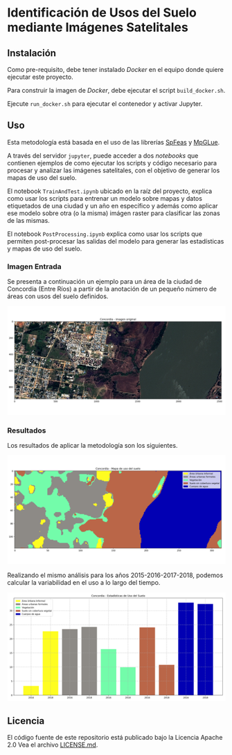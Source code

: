 # Identificación de Usos del Suelo mediante Imágenes Satelitales

## Instalación

Como pre-requisito, debe tener instalado _Docker_ en el equipo donde quiere
ejecutar este proyecto. 

Para construir la imagen de _Docker_, debe ejecutar el script `build_docker.sh`. 

Ejecute `run_docker.sh` para ejecutar
el contenedor y activar Jupyter.


## Uso

Esta metodología está basada en el uso de las librerías [SpFeas](https://github.com/jgrss/spfeas) y [MpGLue](https://github.com/jgrss/mpglue).

A través del servidor `jupyter`, puede acceder a dos _notebooks_ que contienen
ejemplos de como ejecutar los scripts y código necesario para procesar y
analizar las imágenes satelitales, con el objetivo de generar los mapas de uso
del suelo.

El notebook `TrainAndTest.ipynb` ubicado en la raíz del proyecto, explica como
usar los scripts para entrenar un modelo sobre mapas y datos etiquetados de una
ciudad y un año en específico y además como aplicar ese modelo sobre otra (o la
misma) imágen raster para clasificar las zonas de las mismas. 

El notebook `PostProcessing.ipynb` explica como usar los scripts que permiten
post-procesar las salidas del modelo para generar las estadísticas y mapas de
uso del suelo.

### Imagen Entrada

Se presenta a continuación un ejemplo para un área de la ciudad de Concordia (Entre Ríos) a partir de la anotación de un pequeño número de áreas con usos del suelo definidos.

![Concordia, Entre Ríos (2016)](https://github.com/siu-panh/mapeo-uso-del-suelo/blob/master/concordia_2016_spot.png)

### Resultados

Los resultados de aplicar la metodología son los siguientes.

![Mapa de usos del suelo estimado para Concordia, Entre Ríos (2016)](https://github.com/siu-panh/mapeo-uso-del-suelo/blob/master/concordia_2016_land_use.png)

Realizando el mismo análisis para los años 2015-2016-2017-2018, podemos calcular la variabilidad en el uso a lo largo del tiempo.

![Histograma de usos del suelo estimados para Concordia, Entre Ríos (2015-2018](https://github.com/siu-panh/mapeo-uso-del-suelo/blob/master/concordia_2016_histogram.png)



## Licencia

El código fuente de este repositorio está publicado bajo la Licencia Apache 2.0
Vea el archivo [LICENSE.md](LICENSE.md).
